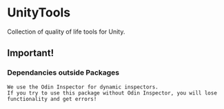 # UnityTools
Collection of quality of life tools for Unity.

## Important!
### Dependancies outside Packages

```
We use the Odin Inspector for dynamic inspectors.
If you try to use this package without Odin Inspector, you will lose functionality and get errors!
```
